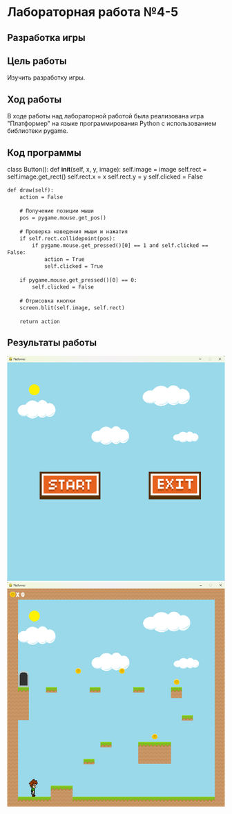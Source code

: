 # Лабораторная работа №4-5

## Разработка игры

## Цель работы
Изучить разработку игры.

## Ход работы
В ходе работы над лабораторной работой была реализована игра "Платформер" на языке программирования Python с использованием библиотеки pygame.

## Код программы

class Button():
    def __init__(self, x, y, image):
        self.image = image
        self.rect = self.image.get_rect()
        self.rect.x = x
        self.rect.y = y
        self.clicked = False

    def draw(self):
        action = False

        # Получение позиции мыши
        pos = pygame.mouse.get_pos()

        # Проверка наведения мыши и нажатия
        if self.rect.collidepoint(pos):
            if pygame.mouse.get_pressed()[0] == 1 and self.clicked == False:
                action = True
                self.clicked = True

        if pygame.mouse.get_pressed()[0] == 0:
            self.clicked = False

        # Отрисовка кнопки
        screen.blit(self.image, self.rect)

        return action

## Результаты работы

![](images/menu.png)
![](images/game.png)